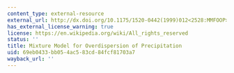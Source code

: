 ```yaml
---
content_type: external-resource
external_url: http://dx.doi.org/10.1175/1520-0442(1999)012<2528:MMFOOP>2.0.CO;2
has_external_license_warning: true
license: https://en.wikipedia.org/wiki/All_rights_reserved
status: ''
title: Mixture Model for Overdispersion of Precipitation
uid: 69eb0433-bb05-4ac5-83cd-84fcf81703a7
wayback_url: ''
---
```

